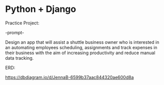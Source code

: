 # Python + Django

Practice Project:

-prompt-

Design an app that will assist a shuttle business owner who is interested in an automating employees scheduling, assignments and track expenses in their business with the aim of increasing productivity and reduce manual data tracking. 

ERD:

https://dbdiagram.io/d/JennaB-6599b37aac844320ae600d8a




